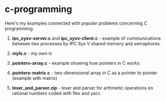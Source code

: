 # c-programming

Here's my examples connected with popular problems concerning C programming.

1. <b>ipc_sysv-server.c</b> and <b>ipc_sysv-client.c</b> - example of communications between two processes by IPC Sys V shared memory and semaphores.

2. <b>myls.c</b> - my own ls

3. <b>pointers-array.c</b> - example showing how pointers in C works

4. <b>pointers-matrix.c</b> - two-dimensional array in C as a pointer to pointer (example with matrix)

5. <b>lexer_and_parser.zip</b> - lexer and parser for arthmetic operations on rational numbers coded with flex and yacc

